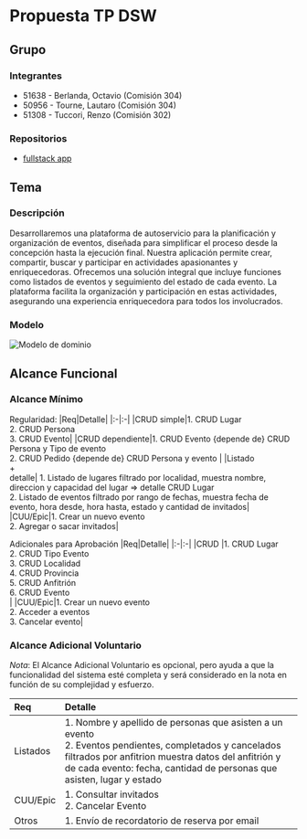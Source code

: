 # Propuesta TP DSW

## Grupo
### Integrantes
* 51638 - Berlanda, Octavio (Comisión 304)
* 50956 - Tourne, Lautaro (Comisión 304)
* 51308 - Tuccori, Renzo (Comisión 302)

### Repositorios
* [fullstack app](https://github.com/RenTuccori/Trabajo-Dsw)

## Tema
### Descripción
Desarrollaremos una plataforma de autoservicio para la planificación y organización de eventos, diseñada para simplificar el proceso desde la concepción hasta la ejecución final. Nuestra aplicación permite crear, compartir, buscar y participar en actividades apasionantes y enriquecedoras. Ofrecemos una solución integral que incluye funciones como listados de eventos y seguimiento del estado de cada evento. La plataforma facilita la organización y participación en estas actividades, asegurando una experiencia enriquecedora para todos los involucrados.

### Modelo
![Modelo de dominio]([https://drive.google.com/uc?export=view&id=1jILXVxI811vL7Hh7TDEgNx8LXvbwRZ-I](https://drive.google.com/file/d/1XoyyE_ARHMzhMTNvcvJKijmMCxmdIMCr/view?usp=sharing))

## Alcance Funcional 

### Alcance Mínimo

Regularidad:
|Req|Detalle|
|:-|:-|
|CRUD simple|1. CRUD Lugar<br>2. CRUD Persona<br>3. CRUD Evento|
|CRUD dependiente|1. CRUD Evento {depende de} CRUD Persona y Tipo de evento<br>2. CRUD Pedido {depende de} CRUD Persona y evento |
|Listado<br>+<br>detalle| 1. Listado de lugares filtrado por localidad, muestra nombre, direccion y capacidad del lugar => detalle CRUD Lugar<br> 2. Listado de eventos filtrado por rango de fechas, muestra fecha de evento, hora desde, hora hasta, estado y cantidad de invitados|
|CUU/Epic|1. Crear un nuevo evento<br>2. Agregar o sacar invitados|


Adicionales para Aprobación
|Req|Detalle|
|:-|:-|
|CRUD |1. CRUD Lugar<br>2. CRUD Tipo Evento<br>3. CRUD Localidad<br>4. CRUD Provincia<br>5. CRUD Anfitrión<br>6. CRUD Evento<br>|
|CUU/Epic|1. Crear un nuevo evento<br>2. Acceder a eventos<br>3. Cancelar evento|


### Alcance Adicional Voluntario

*Nota*: El Alcance Adicional Voluntario es opcional, pero ayuda a que la funcionalidad del sistema esté completa y será considerado en la nota en función de su complejidad y esfuerzo.

|Req|Detalle|
|:-|:-|
|Listados |1. Nombre y apellido de personas que asisten a un evento <br>2. Eventos pendientes, completados y cancelados filtrados por anfitrion muestra datos del anfitrión y de cada evento: fecha, cantidad de personas que asisten, lugar y estado |
|CUU/Epic|1. Consultar invitados <br>2. Cancelar Evento|
|Otros|1. Envío de recordatorio de reserva por email|

